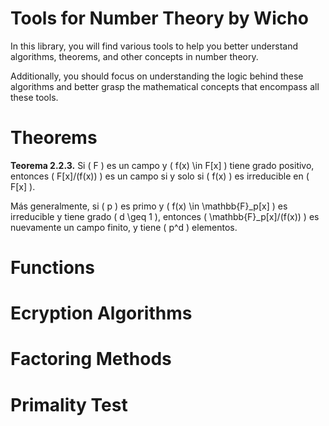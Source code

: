 # Tools for Number Theory by Wicho

In this library, you will find various tools to help you better understand algorithms, theorems, and other concepts in number theory.

Additionally, you should focus on understanding the logic behind these algorithms and better grasp the mathematical concepts that encompass all these tools.

# Theorems
**Teorema 2.2.3.** Si \( F \) es un campo y \( f(x) \in F[x] \) tiene grado positivo, entonces \( F[x]/(f(x)) \) es un campo si y solo si \( f(x) \) es irreducible en \( F[x] \).

Más generalmente, si \( p \) es primo y \( f(x) \in \mathbb{F}_p[x] \) es irreducible y tiene grado \( d \geq 1 \), entonces \( \mathbb{F}_p[x]/(f(x)) \) es nuevamente un campo finito, y tiene \( p^d \) elementos.

# Functions

# Ecryption Algorithms

# Factoring Methods

# Primality Test

